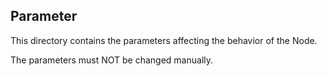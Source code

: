 ## Parameter

This directory contains the parameters affecting the behavior of the Node.

The parameters must NOT be changed manually.